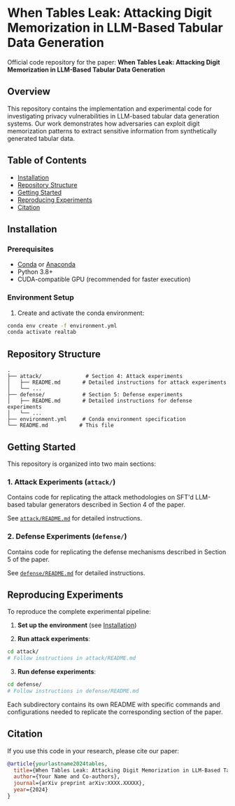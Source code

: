 # When Tables Leak: Attacking Digit Memorization in LLM-Based Tabular Data Generation

Official code repository for the paper: **When Tables Leak: Attacking Digit Memorization in LLM-Based Tabular Data Generation**

## Overview

This repository contains the implementation and experimental code for investigating privacy vulnerabilities in LLM-based tabular data generation systems. Our work demonstrates how adversaries can exploit digit memorization patterns to extract sensitive information from synthetically generated tabular data.

## Table of Contents

- [Installation](#installation)
- [Repository Structure](#repository-structure)
- [Getting Started](#getting-started)
- [Reproducing Experiments](#reproducing-experiments)
- [Citation](#citation)

## Installation

### Prerequisites

- [Conda](https://docs.conda.io/en/latest/miniconda.html) or [Anaconda](https://www.anaconda.com/products/distribution)
- Python 3.8+
- CUDA-compatible GPU (recommended for faster execution)

### Environment Setup

1. Create and activate the conda environment:
```bash
conda env create -f environment.yml
conda activate realtab
```
## Repository Structure

```
.
├── attack/              # Section 4: Attack experiments
│   ├── README.md       # Detailed instructions for attack experiments
│   └── ...
├── defense/            # Section 5: Defense experiments
│   ├── README.md       # Detailed instructions for defense experiments
│   └── ...
├── environment.yml     # Conda environment specification
└── README.md          # This file
```

## Getting Started

This repository is organized into two main sections:

### 1. **Attack Experiments** (`attack/`)
Contains code for replicating the attack methodologies on SFT'd LLM-based tabular generators described in Section 4 of the paper. 

See [`attack/README.md`](attack/README.md) for detailed instructions.

### 2. **Defense Experiments** (`defense/`)
Contains code for replicating the defense mechanisms described in Section 5 of the paper. 

See [`defense/README.md`](defense/README.md) for detailed instructions.

## Reproducing Experiments

To reproduce the complete experimental pipeline:

1. **Set up the environment** (see [Installation](#installation))

2. **Run attack experiments**:
```bash
cd attack/
# Follow instructions in attack/README.md
```

3. **Run defense experiments**:
```bash
cd defense/
# Follow instructions in defense/README.md
```

Each subdirectory contains its own README with specific commands and configurations needed to replicate the corresponding section of the paper.


## Citation

If you use this code in your research, please cite our paper:

```bibtex
@article{yourlastname2024tables,
  title={When Tables Leak: Attacking Digit Memorization in LLM-Based Tabular Data Generation},
  author={Your Name and Co-authors},
  journal={arXiv preprint arXiv:XXXX.XXXXX},
  year={2024}
}
```
